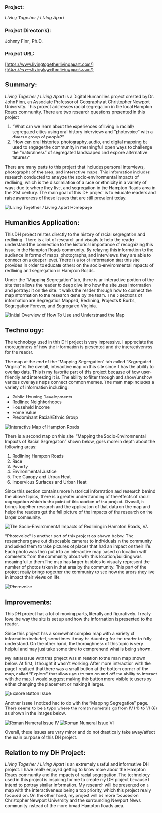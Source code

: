 ### Project: ###  
*Living Together / Living Apart*   
### Project Director(s): ###  
Johnny Finn, Ph.D.
### Project URL: ###  
[https://www.livingtogetherlivingapart.com/](https://www.livingtogetherlivingapart.com/)


## Summary: ## 

*Living Together / Living Apart* is a Digital Humanities project created by Dr. John Finn, an Associate Professor of Geography at Christopher Newport University. This project addresses racial segregation in the local Hampton Roads community. There are two research questions presented in this project

1. “What can we learn about the experiences of living in racially segregated cities using oral history interviews and “photovoice” with a diverse group of people?”
2. “How can oral histories, photography, audio, and digital mapping be used to engage the community in meaningful, open ways to challenge the “naturalness” of segregated landscaped and explore alternative futures?”

There are many parts to this project that includes personal interviews, photographs of the area, and interactive maps. This information includes research conducted to analyze the socio-environmental impacts of redlining, which is the discrimiation of a race or ethnicity in a variety of ways due to where they live, and segregation in the Hampton Roads area in the 21st century. The main goal of this DH project is to educate readers and raise awareness of these issues that are still prevalent today. 
 
![Living Together / Living Apart Homepage](https://kendyllmb.github.io/kendyllmb/images/homepage.jpeg)

## Humanities Application: ##

This DH project relates directly to the history of racial segregation and redlining. There is a lot of research and visuals to help the reader understand the connection to the historical importance of recognizing this issue in the Hampton Roads community. By relaying this information to the audience in forms of maps, photographs, and interviews, they are able to connect on a deeper level. There is a lot of information that this site provides in order to educate others on the socio-environmental impacts of redlining and segregation in Hampton Roads.

Under the “Mapping Segregation” tab, there is an interactive portion of the site that allows the reader to deep dive into how the site uses information and portrays it on the site. It walks the reader through how to connect the map information to the research done by the team. The 5 sections of information are Segregation Mapped, Redlining, Projects & Burbs, Segregation Forever, and Segregated Virginia. 

![Initial Overview of How To Use and Understnand the Map](https://kendyllmb.github.io/kendyllmb/images/howto.gif)

## Technology: ##

The technology used in this DH project is very impressive. I appreciate the thoroughness of how the information is presented and the interactiveness for the reader. 

The map at the end of the “Mapping Segregation” tab called “Segregated Virginia” is the overall, interactive map on this site since it has the ability to overlap data. This is my favorite part of this project because of how user-friendly and interesting it is. The ability to filter through and show/unshow various overlays helps connect common themes. The main map includes a variety of information including:

* Public Housing Developments
* Redlined Neighborhoods
* Household Income
* Home Value
* Predominant Racial/Ethnic Group

![Interactive Map of Hampton Roads](https://kendyllmb.github.io/kendyllmb/images/interactive.gif)

There is a second map on this site, “Mapping the Socio-Environmental Impacts of Racial Segregation” shown below, goes more in depth about the following areas: 
1. Redlining Hampton Roads
2. Race
3. Poverty
4. Environmental Justice
5. Tree Canopy and Urban Heat
6. Impervious Surfaces and Urban Heat 

Since this section contains more historical information and research behind the above topics, there is a greater understanding of the effects of racial segregation which is the point of this section of the project. Overall, it brings together research and the application of that data on the map and helps the readers get the full picture of the impacts of the research on the larger community.

![The Socio-Environmental Impacts of Redlining in Hampton Roads, VA](https://kendyllmb.github.io/kendyllmb/images/impact.jpeg)

"Photovoice" is another part of this project as shown below. The researchers gave out disposable cameras to individuals in the community and asked them to take pictures of places that had an impact on their life. Each photo was then put into an interactive map based on location with comments from the community about why this location/building was meaningful to them.The map has larger bubbles to visually represent the number of photos taken in that area by the community.  This part of the project really brings together the community to see how the areas they live in impact their views on life.

![Photovoice](https://kendyllmb.github.io/kendyllmb/images/photovoice.jpeg)

## Improvements: ##

This DH project has a lot of moving parts, literally and figuratively. I really love the way the site is set up and how the information is presented to the reader. 

Since this project has a somewhat complex map with a variety of information included, sometimes it may be daunting for the reader to fully understand. On the other hand, the thoroughness of this topic is very helpful and may just take some time to comprehend what is being shown.

My initial issue with this project was in relation to the main map shown below. At first, I thought it wasn't working. After more interaction with the page I realized that there was a small button at the bottom corner of the map, called “Explore” that allows you to turn on and off the ability to interact with the map. I would suggest making this button more visible to users by either changing the placement or making it larger. 

![Explore Button Issue](https://kendyllmb.github.io/kendyllmb/images/explorebutton.jpeg)

Another issue I noticed had to do with the “Mapping Segregation” page. There seems to be a typo where the roman numerals go from IV (4) to VI (6) as shown in the images below.

![Roman Numeral Issue IV](https://kendyllmb.github.io/kendyllmb/images/IV.jpeg)
![Roman Numeral Issue VI](https://kendyllmb.github.io/kendyllmb/images/VI.jpeg)

Overall, these issues are very minor and do not drastically take away/affect the main purpose of this DH project.

## Relation to my DH Project: ##

*Living Together / Living Apart* is an extremely useful and informative DH project. I have really enjoyed getting to know more about the Hampton Roads community and the impacts of racial segregation. The technology used in this project is inspiring for me to create my DH project because I intend to portray similar information. My research will be presented on a map with the interactiveness being a top priority, which this project really focused on. On the other hand, my project will be more focused on Christopher Newport University and the surrounding Newport News community instead of the more broad Hampton Roads area. 
